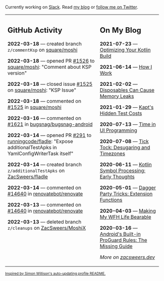 Currently working on [Slack](https://slack.com/). Read [my blog](https://zacsweers.dev/) or [follow me on Twitter](https://twitter.com/ZacSweers).

<table><tr><td valign="top" width="60%">

## GitHub Activity
<!-- githubActivity starts -->
**2022-03-18** — created branch `z/commentKsp` on [square/moshi](https://github.com/square/moshi)

**2022-03-18** — opened PR [#1526](https://github.com/square/moshi/pull/1526) to [square/moshi](https://github.com/square/moshi): "Comment about KSP version"

**2022-03-18** — closed issue [#1525](https://github.com/square/moshi/issues/1525) on [square/moshi](https://github.com/square/moshi): "KSP Issue"

**2022-03-18** — commented on [#1525](https://github.com/square/moshi/issues/1525#issuecomment-1072447987) in [square/moshi](https://github.com/square/moshi)

**2022-03-16** — commented on [#1621](https://github.com/bugsnag/bugsnag-android/pull/1621#issuecomment-1069292474) in [bugsnag/bugsnag-android](https://github.com/bugsnag/bugsnag-android)

**2022-03-14** — opened PR [#291](https://github.com/runningcode/fladle/pull/291) to [runningcode/fladle](https://github.com/runningcode/fladle): "Expose additionalTestApks in YamlConfigWriterTask itself"

**2022-03-14** — created branch `z/additionalTestApks` on [ZacSweers/fladle](https://github.com/ZacSweers/fladle)

**2022-03-14** — commented on [#14640](https://github.com/renovatebot/renovate/issues/14640#issuecomment-1066439249) in [renovatebot/renovate](https://github.com/renovatebot/renovate)

**2022-03-13** — commented on [#14640](https://github.com/renovatebot/renovate/issues/14640#issuecomment-1066178042) in [renovatebot/renovate](https://github.com/renovatebot/renovate)

**2022-03-13** — deleted branch `z/cleanups` on [ZacSweers/MoshiX](https://github.com/ZacSweers/MoshiX)
<!-- githubActivity ends -->
</td><td valign="top" width="40%">

## On My Blog
<!-- blog starts -->
**2021-07-23** — [Optimizing Your Kotlin Build](https://www.zacsweers.dev/optimizing-your-kotlin-build/)

**2021-06-14** — [How I Work](https://www.zacsweers.dev/how-i-work/)

**2021-02-02** — [Disposables Can Cause Memory Leaks](https://www.zacsweers.dev/disposables-can-cause-memory-leaks/)

**2021-01-29** — [Kapt's Hidden Test Costs](https://www.zacsweers.dev/kapts-hidden-test-costs/)

**2020-07-13** — [Time in UI Programming](https://www.zacsweers.dev/time-in-ui/)

**2020-07-08** — [Tick Tock: Desugaring and Timezones](https://www.zacsweers.dev/ticktock-desugaring-timezones/)

**2020-06-11** — [Kotlin Symbol Processing: Early Thoughts](https://www.zacsweers.dev/kotlin-symbol-processor-early-thoughts/)

**2020-05-01** — [Dagger Party Tricks: Extension Functions](https://www.zacsweers.dev/dagger-party-tricks-extension-functions/)

**2020-04-03** — [Making My WFH Life Bearable](https://www.zacsweers.dev/making-wfh-life-bearable/)

**2020-03-16** — [Android's Built-in ProGuard Rules: The Missing Guide](https://www.zacsweers.dev/android-proguard-rules/)
<!-- blog ends -->
_More on [zacsweers.dev](https://zacsweers.dev/)_
</td></tr></table>

<sub><a href="https://simonwillison.net/2020/Jul/10/self-updating-profile-readme/">Inspired by Simon Willison's auto-updating profile README.</a></sub>